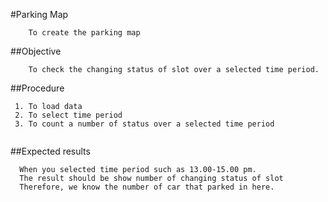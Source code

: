 #Parking Map
```
    To create the parking map
 ```  
##Objective 
```
    To check the changing status of slot over a selected time period.
```
##Procedure
```
 1. To load data
 2. To select time period
 3. To count a number of status over a selected time period
 
```
##Expected results
```
  When you selected time period such as 13.00-15.00 pm. 
  The result should be show number of changing status of slot
  Therefore, we know the number of car that parked in here.
```
